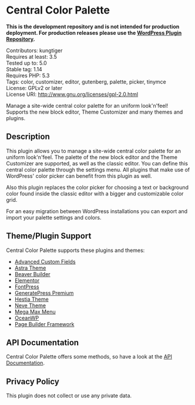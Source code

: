 # Central Color Palette

**This is the development repository and is not intended for production deployment.
For production releases please use the [WordPress Plugin Repository](https://wordpress.org/plugins/kt-tinymce-color-grid).**

Contributors: kungtiger  
Requires at least: 3.5  
Tested up to: 5.0  
Stable tag: 1.14  
Requires PHP: 5.3  
Tags: color, customizer, editor, gutenberg, palette, picker, tinymce  
License: GPLv2 or later  
License URI: http://www.gnu.org/licenses/gpl-2.0.html

Manage a site-wide central color palette for an uniform look'n'feel! Supports the new block editor, Theme Customizer and many themes and plugins.

## Description

This plugin allows you to manage a site-wide central color palette for an uniform look'n'feel. The palette of the new block editor and the Theme Customizer are supported, as well as the classic editor. You can define this central color palette through the settings menu. All plugins that make use of WordPress' color picker can benefit from this plugin as well.

Also this plugin replaces the color picker for choosing a text or background color found inside the classic editor with a bigger and customizable color grid.

For an easy migration between WordPress installations you can export and import your palette settings and colors.

## Theme/Plugin Support
Central Color Palette supports these plugins and themes:

- [Advanced Custom Fields](https://www.advancedcustomfields.com/)
- [Astra Theme](https://wpastra.com)
- [Beaver Builder](https://www.wpbeaverbuilder.com)
- [Elementor](https://wordpress.org/plugins/elementor)
- [FontPress](https://lcweb.it/fontpress)
- [GeneratePress Premium](https://generatepress.com/premium)
- [Hestia Theme](https://wordpress.org/themes/hestia)
- [Neve Theme](https://wordpress.org/themes/neve)
- [Mega Max Menu](https://www.megamenu.com/)
- [OceanWP](https://oceanwp.org)
- [Page Builder Framework](https://wp-pagebuilderframework.com)

## API Documentation

Central Color Palette offers some methods, so have a look at the [API Documentation](https://kungtiger.github.io/central-color-palette).

## Privacy Policy

This plugin does not collect or use any private data.
